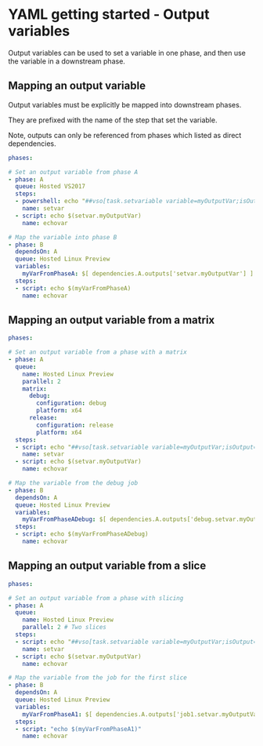 # YAML getting started - Output variables

Output variables can be used to set a variable in one phase, and then use the variable in a downstream phase.

## Mapping an output variable

Output variables must be explicitly be mapped into downstream phases.

They are prefixed with the name of the step that set the variable.

Note, outputs can only be referenced from phases which listed as direct dependencies.

```yaml
phases:

# Set an output variable from phase A
- phase: A
  queue: Hosted VS2017
  steps: 
  - powershell: echo "##vso[task.setvariable variable=myOutputVar;isOutput=true]this is the value"
    name: setvar
  - script: echo $(setvar.myOutputVar)
    name: echovar

# Map the variable into phase B
- phase: B
  dependsOn: A
  queue: Hosted Linux Preview
  variables:
    myVarFromPhaseA: $[ dependencies.A.outputs['setvar.myOutputVar'] ]
  steps:
  - script: echo $(myVarFromPhaseA)
    name: echovar
```

## Mapping an output variable from a matrix

```yaml
phases:

# Set an output variable from a phase with a matrix
- phase: A
  queue:
    name: Hosted Linux Preview
    parallel: 2
    matrix:
      debug:
        configuration: debug
        platform: x64
      release:
        configuration: release
        platform: x64
  steps:
  - script: echo "##vso[task.setvariable variable=myOutputVar;isOutput=true]this is the $(configuration) value"
    name: setvar
  - script: echo $(setvar.myOutputVar)
    name: echovar

# Map the variable from the debug job
- phase: B
  dependsOn: A
  queue: Hosted Linux Preview
  variables:
    myVarFromPhaseADebug: $[ dependencies.A.outputs['debug.setvar.myOutputVar'] ]
  steps:
  - script: echo $(myVarFromPhaseADebug)
    name: echovar
```

## Mapping an output variable from a slice

```yaml
phases:

# Set an output variable from a phase with slicing
- phase: A
  queue:
    name: Hosted Linux Preview
    parallel: 2 # Two slices
  steps:
  - script: echo "##vso[task.setvariable variable=myOutputVar;isOutput=true]this is the slice $(system.jobPositionInPhase) value"
    name: setvar
  - script: echo $(setvar.myOutputVar)
    name: echovar

# Map the variable from the job for the first slice
- phase: B
  dependsOn: A
  queue: Hosted Linux Preview
  variables:
    myVarFromPhaseA1: $[ dependencies.A.outputs['job1.setvar.myOutputVar'] ]
  steps:
  - script: "echo $(myVarFromPhaseA1)"
    name: echovar
```
